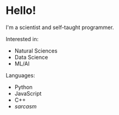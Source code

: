 # Hello!

I'm a scientist and self-taught programmer.

Interested in:
- Natural Sciences
- Data Science
- ML/AI

Languages:
- Python
- JavaScript
- C++
- *sarcasm*
